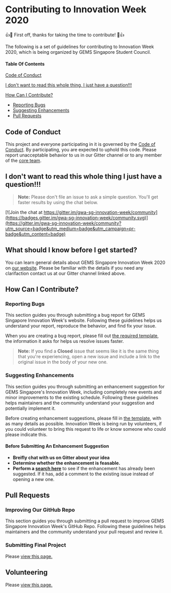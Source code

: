 # Contributing to Innovation Week 2020

:+1::tada: First off, thanks for taking the time to contribute! :tada::+1:

The following is a set of guidelines for contributing to Innovation Week 2020, which is being organized by GEMS Singapore Student Council.
#### Table Of Contents

[Code of Conduct](#code-of-conduct)

[I don't want to read this whole thing, I just have a question!!!](#i-dont-want-to-read-this-whole-thing-i-just-have-a-question)

[How Can I Contribute?](#how-can-i-contribute)
  * [Reporting Bugs](#reporting-bugs)
  * [Suggesting Enhancements](#suggesting-enhancements)
  * [Pull Requests](#pull-requests)

## Code of Conduct

This project and everyone participating in it is governed by the [Code of Conduct](CODE_OF_CONDUCT.md). By participating, you are expected to uphold this code. Please report unacceptable behavior to us in our Gitter channel or to any member of the [core team](https://gemssingaporestudentcouncil.github.io/innovationweek2020/#the-team).

## I don't want to read this whole thing I just have a question!!!

> **Note:** Please don't file an issue to ask a simple question. You'll get faster results by using the chat below.

[![Join the chat at https://gitter.im/gwa-sg-innovation-week/community](https://badges.gitter.im/gwa-sg-innovation-week/community.svg)](https://gitter.im/gwa-sg-innovation-week/community?utm_source=badge&utm_medium=badge&utm_campaign=pr-badge&utm_content=badge)

## What should I know before I get started?

You can learn general details about GEMS Singapore Innovation Week 2020 on [our website](https://gemssingaporestudentcouncil.github.io/innovationweek2020/). Please be familiar with the details if you need any clarifaction contact us at our Gitter channel linked above.

## How Can I Contribute?

### Reporting Bugs

This section guides you through submitting a bug report for GEMS Singapore Innovation Week's website. Following these guidelines helps us understand your report, reproduce the behavior, and find fix your issue.

When you are creating a bug report, please fill out [the required template](https://github.com/gemssingaporestudentcouncil/innovationweek2020/blob/master/.github/ISSUE_TEMPLATE/bug-report.md), the information it asks for helps us resolve issues faster.

> **Note:** If you find a **Closed** issue that seems like it is the same thing that you're experiencing, open a new issue and include a link to the original issue in the body of your new one.

### Suggesting Enhancements

This section guides you through submitting an enhancement suggestion for GEMS Singapore's Innovation Week, including completely new events and minor improvements to the existing schedule. Following these guidelines helps maintainers and the community understand your suggestion and potentially implement it.

Before creating enhancement suggestions, please fill in [the template](https://github.com/gemssingaporestudentcouncil/innovationweek2020/blob/master/.github/ISSUE_TEMPLATE/feature_request.md), with as many details as possible. Innovation Week is being run by volunteers, if you could volunteer to bring this request to life or know someone who could please indicate this.

#### Before Submitting An Enhancement Suggestion

* **Breifly chat with us on Gitter about your idea**
* **Determine whether the enhancement is feasable.**
* **Perform a [search here](https://github.com/gemssingaporestudentcouncil/innovationweek2020/issues)** to see if the enhancement has already been suggested. If it has, add a comment to the existing issue instead of opening a new one.

## Pull Requests

### Improving Our GitHub Repo

This section guides you through submitting a pull request to improve GEMS Singapore Innovation Week's GitHub Repo. Following these guidelines helps maintainers and the community understand your pull request and review it.

### Submitting Final Project

Please [view this page.](https://github.com/gemssingaporestudentcouncil/innovationweek2020/blob/master/resources/how-to-submit.md)

## Volunteering

Please [view this page.](https://gemssingaporestudentcouncil.github.io/innovationweek2020/volunteering/)

